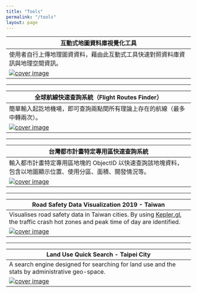 ```yaml
---
title: "Tools"
permalink: "/tools"
layout: page
---
```


| 互動式地圖資料庫視覺化工具 |
|-------|
| 使用者自行上傳地理圖資資料，藉由此互動式工具快速對照資料庫資訊與地理空間資訊。 |
| [![cover image](/geospatial_visualization/resources/cover.png)](https://dubidub.github.io/geospatial_visualization) |

---

| 全球航線快速查詢系統（Flight Routes Finder） |
|-------|
| 簡單輸入起訖地機場，即可查詢兩點間所有理論上存在的航線（最多中轉兩次）。 |
| [![cover image](/flight_routes_finder/resources/twostops.png)](https://dubidub.github.io/flight_routes_finder) |

---

| 台灣都市計畫特定專用區快速查詢系統 |
|-------|
| 輸入都市計畫特定專用區地塊的 ObjectID 以快速查詢該地塊資料，包含以地圖顯示位置、使用分區、面積、開發情況等。 |
| [![cover image](/industry_land/SPDcover.png)](https://dubidub.github.io/industry_land/specificPurposeDistricts) |

---

| Road Safety Data Visualization 2019 - Taiwan |
|-------|
| Visualises road safety data in Taiwan cities. By using [Kepler.gl](Kepler.gl), the traffic crash hot zones and peak time of day are identified. |  
| [![cover image](/traffic_accident/cover.png)](https://dubidub.github.io/traffic_accident) |

---

| Land Use Quick Search - Taipei City |
|-------|
| A search engine designed for searching for land use and the stats by administrative geo-space. |  
| [![cover image](/tp_landuse/cover.PNG)](https://dubidub.github.io/tp_landuse) |
